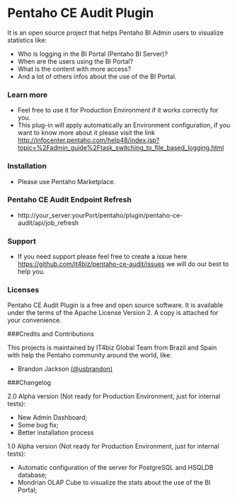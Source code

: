 # Pentaho CE Audit Plugin

It is an open source project that helps Pentaho BI Admin users to visualize statistics like: 
* Who is logging in the BI Portal (Pentaho BI Server)? 
* When are the users using the BI Portal?
* What is the content with more access?
* And a lot of others infos about the use of the BI Portal.

### Learn more
* Feel free to use it for Production Environment if it works correctly for you.
* This plug-in will apply automatically an Environment configuration, if you want to know more about it please visit the link http://infocenter.pentaho.com/help48/index.jsp?topic=%2Fadmin_guide%2Ftask_switching_to_file_based_logging.html

### Installation
* Please use Pentaho Marketplace.

### Pentaho CE Audit Endpoint Refresh
* http://your_server:yourPort/pentaho/plugin/pentaho-ce-audit/api/job_refresh

### Support
* If you need support please feel free to create a issue here https://github.com/it4biz/pentaho-ce-audit/issues we will do our best to help you.

### Licenses

Pentaho CE Audit Plugin is a free and open source software. It is available under the terms of the Apache License Version 2. A copy is attached for your convenience.

###Credits and Contributions

This projects is maintained by IT4biz Global Team from Brazil and Spain with help the Pentaho community around the world, like:

* Brandon Jackson [(@usbrandon)](https://twitter.com/usbrandon)

###Changelog

2.0 Alpha version (Not ready for Production Environment, just for internal tests):
* New Admin Dashboard;
* Some bug fix;
* Better installation process

1.0 Alpha version (Not ready for Production Environment, just for internal tests):
* Automatic configuration of the server for PostgreSQL and HSQLDB database;
* Mondrian OLAP Cube to visualize the stats about the use of the BI Portal;
